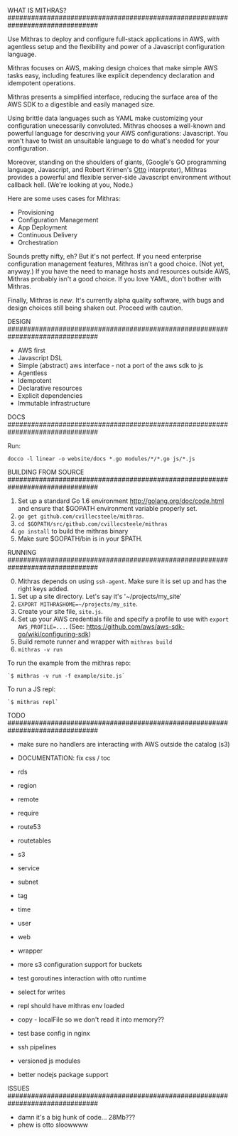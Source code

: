 WHAT IS MITHRAS?
###############################################################################

Use Mithras to deploy and configure full-stack applications in AWS,
with agentless setup and the flexibility and power of a Javascript
configuration language.

Mithras focuses on AWS, making design choices that make simple AWS
tasks easy, including features like explicit dependency declaration
and idempotent operations.

Mithras presents a simplified interface, reducing the surface area of
the AWS SDK to a digestible and easily managed size.

Using brittle data languages such as YAML make customizing your
configuration unecessarily convoluted.  Mithras chooses a well-known
and powerful language for descriving your AWS configurations:
Javascript.  You won't have to twist an unsuitable language to do
what's needed for your configuration.

Moreover, standing on the shoulders of giants, (Google's GO
programming language, Javascript, and Robert Krimen's
[Otto](https://github.com/robertkrimen/otto) interpreter), Mithras
provides a powerful and flexible server-side Javascript environment
without callback hell.  (We're looking at you, Node.)

Here are some uses cases for Mithras:

* Provisioning
* Configuration Management
* App Deployment
* Continuous Delivery
* Orchestration

Sounds pretty nifty, eh?  But it's not perfect.  If you need
enterprise configuration management features, Mithras isn't a good
choice.  (Not yet, anyway.)  If you have the need to manage hosts and
resources outside AWS, Mithras probably isn't a good choice.  If you
love YAML, don't bother with Mithras.

Finally, Mithras is *new*.  It's currently alpha quality software,
with bugs and design choices still being shaken out.  Proceed with
caution.

DESIGN
###############################################################################

* AWS first
* Javascript DSL
* Simple (abstract) aws interface - not a port of the aws sdk to js
* Agentless 
* Idempotent  
* Declarative resources
* Explicit dependencies
* Immutable infrastructure

DOCS
###############################################################################

Run:

    docco -l linear -o website/docs *.go modules/*/*.go js/*.js

BUILDING FROM SOURCE
###############################################################################

1. Set up a standard Go 1.6 environment http://golang.org/doc/code.html and ensure that $GOPATH environment variable properly set.
2. `go get github.com/cvillecsteele/mithras`.
3. `cd $GOPATH/src/github.com/cvillecsteele/mithras`
4. `go install` to build the mithras binary
5. Make sure $GOPATH/bin is in your $PATH.

RUNNING
###############################################################################

0. Mithras depends on using `ssh-agent`.  Make sure it is set up and has the right keys added.
1. Set up a site directory. Let's say it's '~/projects/my_site'
2. `EXPORT MITHRASHOME=~/projects/my_site`.
3. Create your site file, `site.js`.
4. Set up your AWS credentials file and specify a profile to use with `export AWS_PROFILE=...`.  (See: https://github.com/aws/aws-sdk-go/wiki/configuring-sdk)
5. Build remote runner and wrapper with `mithras build`
6. `mithras -v run`

To run the example from the mithras repo:

    `$ mithras -v run -f example/site.js`

To run a JS repl:

    `$ mithras repl`

TODO
###############################################################################

* make sure no handlers are interacting with AWS outside the catalog (s3)
* DOCUMENTATION: fix css / toc
 * rds
 * region
 * remote
 * require
 * route53
 * routetables
 * s3
 * service
 * subnet
 * tag
 * time
 * user
 * web
 * wrapper

* more s3 configuration support for buckets
* test goroutines interaction with otto runtime
* select for writes
* repl should have mithras env loaded
* copy - localFile so we don't read it into memory??
* test base config in nginx
* ssh pipelines
* versioned js modules
* better nodejs package support

ISSUES
###############################################################################

* damn it's a big hunk of code... 28Mb???
* phew is otto sloowwww
